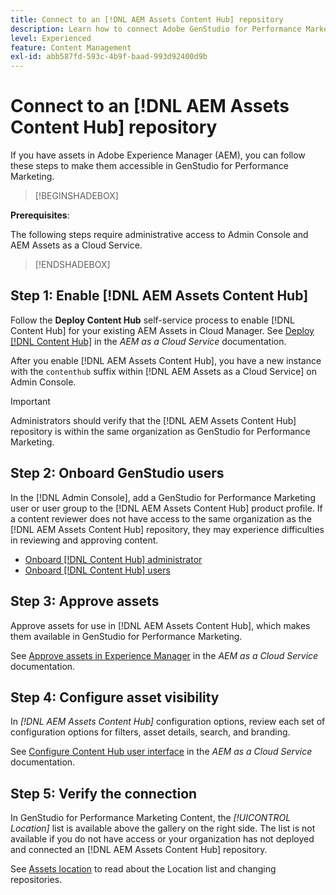 ```yaml
---
title: Connect to an [!DNL AEM Assets Content Hub] repository
description: Learn how to connect Adobe GenStudio for Performance Marketing to an Adobe Experience Manager (AEM) [!DNL Content Hub] repository and leverage existing approved content.
level: Experienced
feature: Content Management
exl-id: abb587fd-593c-4b9f-baad-993d92400d9b
---
```

# Connect to an [!DNL AEM Assets Content Hub] repository

If you have assets in Adobe Experience Manager (AEM), you can follow these steps to make them accessible in GenStudio for Performance Marketing.

>[!BEGINSHADEBOX]

**Prerequisites**:

The following steps require administrative access to Admin Console and AEM Assets as a Cloud Service.

>[!ENDSHADEBOX]

## Step 1: Enable [!DNL AEM Assets Content Hub]

Follow the **Deploy Content Hub** self-service process to enable [!DNL Content Hub] for your existing AEM Assets in Cloud Manager. See [Deploy [!DNL Content Hub]](https://experienceleague.adobe.com/en/docs/experience-manager-cloud-service/content/assets/content-hub/deploy-content-hub) in the _AEM as a Cloud Service_ documentation.

After you enable [!DNL AEM Assets Content Hub], you have a new instance with the `contenthub` suffix within [!DNL AEM Assets as a Cloud Service] on Admin Console.

>[!IMPORTANT]
>
>Administrators should verify that the [!DNL AEM Assets Content Hub] repository is within the same organization as GenStudio for Performance Marketing.

## Step 2: Onboard GenStudio users

In the [!DNL Admin Console], add a GenStudio for Performance Marketing user or user group to the [!DNL AEM Assets Content Hub] product profile. If a content reviewer does not have access to the same organization as the [!DNL AEM Assets Content Hub] repository, they may experience difficulties in reviewing and approving content.

- [Onboard [!DNL Content Hub] administrator](https://experienceleague.adobe.com/en/docs/experience-manager-cloud-service/content/assets/content-hub/deploy-content-hub#onboard-content-hub-administrator)
- [Onboard [!DNL Content Hub] users](https://experienceleague.adobe.com/en/docs/experience-manager-cloud-service/content/assets/content-hub/deploy-content-hub#onboard-content-hub-users)

## Step 3: Approve assets

Approve assets for use in [!DNL AEM Assets Content Hub], which makes them available in GenStudio for Performance Marketing.

See [Approve assets in Experience Manager](https://experienceleague.adobe.com/en/docs/experience-manager-cloud-service/content/assets/dynamicmedia/dynamic-media-open-apis/approve-assets) in the _AEM as a Cloud Service_ documentation.

## Step 4: Configure asset visibility

In _[!DNL AEM Assets Content Hub]_ configuration options, review each set of configuration options for filters, asset details, search, and branding.

See [Configure Content Hub user interface](https://experienceleague.adobe.com/en/docs/experience-manager-cloud-service/content/assets/content-hub/configure-content-hub-ui-options) in the _AEM as a Cloud Service_ documentation.

## Step 5: Verify the connection

In GenStudio for Performance Marketing Content, the _[!UICONTROL Location]_ list is available above the gallery on the right side. The list is not available if you do not have access or your organization has not deployed and connected an [!DNL AEM Assets Content Hub] repository.

See [Assets location](manage-assets.md#assets-location) to read about the Location list and changing repositories.
